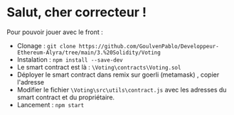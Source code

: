 
# Salut, cher correcteur !

Pour pouvoir jouer avec le front :
- Clonage : `git clone https://github.com/GoulvenPablo/Developpeur-Ethereum-Alyra/tree/main/3.%20Solidity/Voting`
- Instalation : `npm install --save-dev`
- Le smart contract est là : `\Voting\contracts\Voting.sol`
- Déployer le smart contract dans remix sur goerli (metamask) , copier l'adresse 
- Modifier le fichier `\Voting\src\utils\contract.js` avec les adresses du smart contract et du propriétaire.
- Lancement : `npm start`

